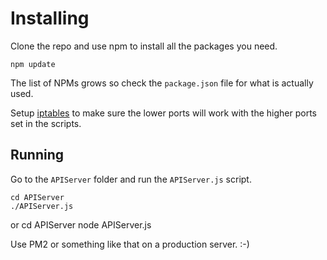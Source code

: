 # Installing
Clone the repo and use npm to install all the packages you need.
 
    npm update


The list of NPMs grows so check the `package.json` file for what 
is actually used.

Setup [iptables](Server/iptables.md) to make sure the lower ports will
work with the higher ports set in the scripts.



## Running
Go to the `APIServer` folder and run the `APIServer.js` script. 

    cd APIServer
    ./APIServer.js
or
    cd APIServer
    node APIServer.js

Use PM2 or something like that on a production server. :-)